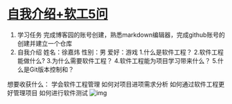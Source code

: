# [自我介绍+软工5问](https://www.cnblogs.com/melonJess/p/18391735)

1. 学习任务
   完成博客园的账号创建，熟悉markdown编辑器，完成github账号的创建并建立一个仓库
2. 自我介绍
   姓名：徐嘉炜
   性别：男
   爱好：游戏
   1.什么是软件工程？
   2.软件工程能做什么?
   3.为什么需要软件工程？
   4.软件工程能为项目学习带来什么？
   5.什么是Git版本控制和？

想要收获什么：
学会软件工程管理
如何对项目进项需求分析
如何通过软件工程更好管理项目
如何进行软件测试
![img](https://img2024.cnblogs.com/blog/3512837/202409/3512837-20240901210826595-57149408.png)